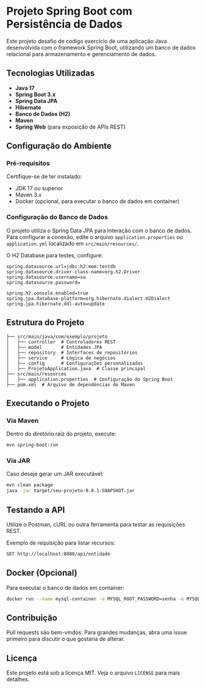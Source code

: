 # Projeto Spring Boot com Persistência de Dados

Este projeto desafio de codigo exercício de uma aplicação Java desenvolvida com o framework Spring Boot, utilizando um banco de dados relacional para armazenamento e gerenciamento de dados.

## Tecnologias Utilizadas
- **Java 17**
- **Spring Boot 3.x**
- **Spring Data JPA**
- **Hibernate**
- **Banco de Dados (H2)**
- **Maven**
- **Spring Web** (para exposição de APIs REST)

## Configuração do Ambiente

### Pré-requisitos
Certifique-se de ter instalado:
- JDK 17 ou superior
- Maven 3.x
- Docker (opcional, para executar o banco de dados em container)

### Configuração do Banco de Dados
O projeto utiliza o Spring Data JPA para interação com o banco de dados. Para configurar a conexão, edite o arquivo `application.properties` ou `application.yml` localizado em `src/main/resources/`.

O H2 Database para testes, configure:
```properties
spring.datasource.url=jdbc:h2:mem:testdb
spring.datasource.driver-class-name=org.h2.Driver
spring.datasource.username=sa
spring.datasource.password=

spring.h2.console.enabled=true
spring.jpa.database-platform=org.hibernate.dialect.H2Dialect
spring.jpa.hibernate.ddl-auto=update
```

## Estrutura do Projeto
```
├── src/main/java/com/exemplo/projeto
│   ├── controller  # Controladores REST
│   ├── model       # Entidades JPA
│   ├── repository  # Interfaces de repositórios
│   ├── service     # Lógica de negócios
│   ├── config      # Configurações personalizadas
│   ├── ProjetoApplication.java  # Classe principal
├── src/main/resources
│   ├── application.properties  # Configuração do Spring Boot
├── pom.xml  # Arquivo de dependências do Maven
```

## Executando o Projeto

### Via Maven
Dentro do diretório raiz do projeto, execute:
```sh
mvn spring-boot:run
```

### Via JAR
Caso deseje gerar um JAR executável:
```sh
mvn clean package
java -jar target/seu-projeto-0.0.1-SNAPSHOT.jar
```

## Testando a API

Utilize o Postman, cURL ou outra ferramenta para testar as requisições REST.

Exemplo de requisição para listar recursos:
```sh
GET http://localhost:8080/api/entidade
```

## Docker (Opcional)
Para executar o banco de dados em container:
```sh
docker run --name mysql-container -e MYSQL_ROOT_PASSWORD=senha -e MYSQL_DATABASE=seu_banco_de_dados -p 3306:3306 -d mysql:latest
```

## Contribuição
Pull requests são bem-vindos. Para grandes mudanças, abra uma issue primeiro para discutir o que gostaria de alterar.

## Licença
Este projeto está sob a licença MIT. Veja o arquivo `LICENSE` para mais detalhes.

